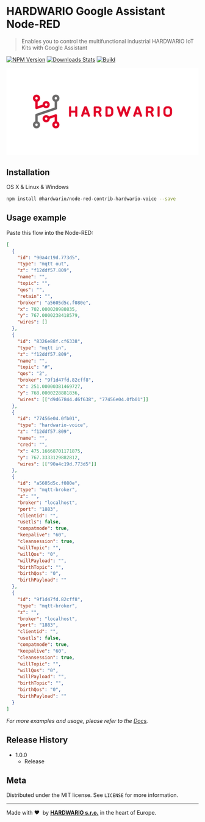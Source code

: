 # HARDWARIO Google Assistant Node-RED

> Enables you to control the multifunctional industrial HARDWARIO IoT Kits with Google Assistant

[![NPM Version][npm-image]][npm-url]
[![Downloads Stats][npm-downloads]][npm-url]
[![Build][travis]][travis-url]

![](hardwario/icons/hardwario.png "HARDWARIO Logo")

## Installation

OS X & Linux & Windows

```sh
npm install @hardwario/node-red-contrib-hardwario-voice --save
```

## Usage example

Paste this flow into the Node-RED:

```json
[
  {
    "id": "90a4c19d.773d5",
    "type": "mqtt out",
    "z": "f12ddf57.809",
    "name": "",
    "topic": "",
    "qos": "",
    "retain": "",
    "broker": "a5605d5c.f080e",
    "x": 702.000020980835,
    "y": 767.0000238418579,
    "wires": []
  },
  {
    "id": "8326e88f.cf6338",
    "type": "mqtt in",
    "z": "f12ddf57.809",
    "name": "",
    "topic": "#",
    "qos": "2",
    "broker": "9f1d47fd.82cff8",
    "x": 251.00000381469727,
    "y": 768.0000228881836,
    "wires": [["d9d67844.d6f638", "77456e04.0fb01"]]
  },
  {
    "id": "77456e04.0fb01",
    "type": "hardwario-voice",
    "z": "f12ddf57.809",
    "name": "",
    "cred": "",
    "x": 475.16668701171875,
    "y": 767.3333129882812,
    "wires": [["90a4c19d.773d5"]]
  },
  {
    "id": "a5605d5c.f080e",
    "type": "mqtt-broker",
    "z": "",
    "broker": "localhost",
    "port": "1883",
    "clientid": "",
    "usetls": false,
    "compatmode": true,
    "keepalive": "60",
    "cleansession": true,
    "willTopic": "",
    "willQos": "0",
    "willPayload": "",
    "birthTopic": "",
    "birthQos": "0",
    "birthPayload": ""
  },
  {
    "id": "9f1d47fd.82cff8",
    "type": "mqtt-broker",
    "z": "",
    "broker": "localhost",
    "port": "1883",
    "clientid": "",
    "usetls": false,
    "compatmode": true,
    "keepalive": "60",
    "cleansession": true,
    "willTopic": "",
    "willQos": "0",
    "willPayload": "",
    "birthTopic": "",
    "birthQos": "0",
    "birthPayload": ""
  }
]
```

_For more examples and usage, please refer to the [Docs][wiki]._

## Release History

- 1.0.0
  - Release

## Meta

Distributed under the MIT license. See `LICENSE` for more information.

---

Made with &#x2764;&nbsp; by [**HARDWARIO s.r.o.**](https://www.hardwario.com/) in the heart of Europe.

<!-- Markdown link & img dfn's -->

[npm-image]: https://img.shields.io/npm/v/@hardwario/node-red-contrib-hardwario-voice.svg?style=flat-square
[npm-url]: https://www.npmjs.com/package/@hardwario/node-red-contrib-hardwario-voice
[npm-downloads]: https://img.shields.io/npm/dm/@hardwario/node-red-contrib-hardwario-voice.svg?style=flat-square
[wiki]: https://developers.hardwario.com/integrations/google-assistant
[travis]: https://travis-ci.org/hardwario/node-red-contrib-hardwario-voice.svg?branch=master
[travis-url]: https://travis-ci.org/hardwario/node-red-contrib-hardwario-voice?utm_medium=notification&utm_source=github_status
